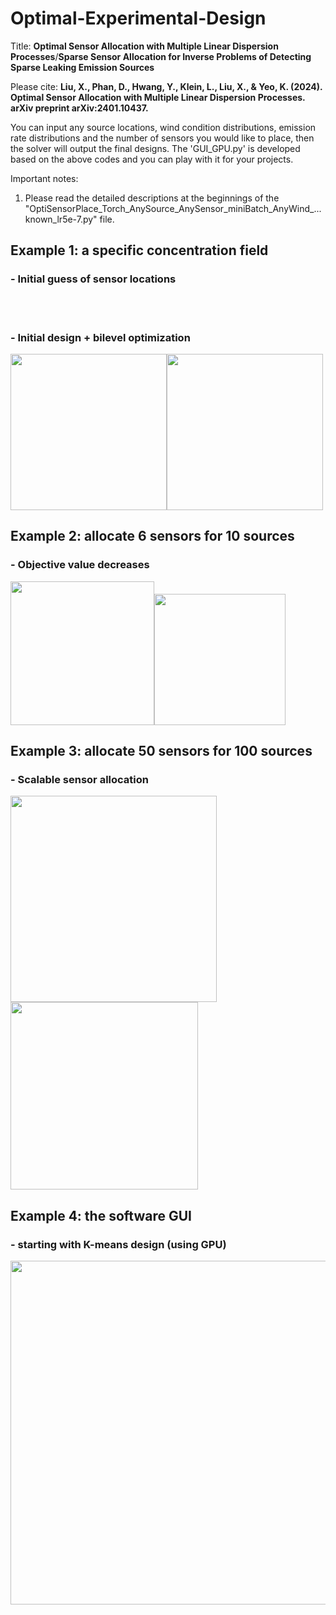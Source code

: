 # Optimal-Experimental-Design
Title: **Optimal Sensor Allocation with Multiple Linear Dispersion Processes**/**Sparse Sensor Allocation for Inverse Problems of Detecting Sparse Leaking Emission Sources**

Please cite:
**Liu, X., Phan, D., Hwang, Y., Klein, L., Liu, X., & Yeo, K. (2024). Optimal Sensor Allocation with Multiple Linear Dispersion Processes. arXiv preprint arXiv:2401.10437.**

You can input any source locations, wind condition distributions, emission rate distributions and the number of sensors you would like to place, then the solver will output the final designs. The 'GUI_GPU.py' is developed based on the above codes and you can play with it for your projects.

Important notes:
  1. Please read the detailed descriptions at the beginnings of the "OptiSensorPlace_Torch_AnySource_AnySensor_miniBatch_AnyWind_...known_lr5e-7.py" file.


## Example 1: a specific concentration field
### - Initial guess of sensor locations
<img src="https://github.com/user-attachments/assets/e9b07830-a72b-4cf0-abd4-9e49b8ec70ab" height="10"/><img src="https://github.com/user-attachments/assets/83bfbe4e-f4e4-43a3-a8a1-38cf6c268638" height="10"/><img src="https://github.com/user-attachments/assets/e415971d-4b7d-474f-b09b-d56b04ad68a6" height="10"/>

<img src="https://github.com/user-attachments/assets/5dbd52fb-ce1d-4491-973a-1f5d0e4a8e21" height="10"/><img src="https://github.com/user-attachments/assets/cb2eaed0-d46e-4bd6-9007-b9cbf29816dd" height="10"/><img src="https://github.com/user-attachments/assets/8cb072ed-c779-4f5f-92c8-80575928d9e7" height="10"/>

### - Initial design + bilevel optimization
<img src="https://github.com/user-attachments/assets/b6bdddb1-fee1-43b4-ab06-7e2c3ef891ec" height="250"/><img src="https://github.com/user-attachments/assets/32b268d6-4486-470a-a86b-5d1c2662dc66" height="250"/>

## Example 2:  allocate 6 sensors for 10 sources
### - Objective value decreases
<img src="https://github.com/user-attachments/assets/7337f65f-5be7-4678-84c9-baf21aa2a9ed" height="230"/><img src="https://github.com/user-attachments/assets/dadf49f8-5420-4ff5-8bbe-2e8738b502c1" height="210"/>

## Example 3:  allocate 50 sensors for 100 sources
### - Scalable sensor allocation
<img src="https://github.com/user-attachments/assets/941ad77b-4f5c-4f04-a855-cefc10af317c" height="330"/><img src="https://github.com/user-attachments/assets/0d4c48ab-09c0-4dc9-970a-cc686ef8b20b" height="300"/>

## Example 4:  the software GUI
### - starting with K-means design (using GPU)
<img src="https://github.com/user-attachments/assets/46c58485-b3c9-4c26-9672-0e6af0d10f35" height="550"/>

